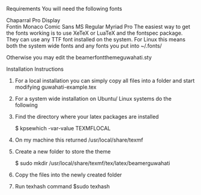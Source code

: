 Requirements
You will need the following fonts

Chaparral Pro Display   
Fontin
Monaco
Comic Sans MS Regular
Myriad Pro
The easiest way to get the fonts working is to use  XeTeX or LuaTeX and the fontspec package. 
They can use any TTF font installed on the system. 
For Linux this means both the system wide fonts and any fonts you put into ~/.fonts/

Otherwise you may edit the beamerfontthemeguwahati.sty

Installation Instructions

1. For a local installation you can simply copy all files into a folder and start modifying guwahati-example.tex

2. For a system wide installation on Ubuntu/ Linux systems do the following

3. Find the directory where your latex packages are installed
   
    $ kpsewhich -var-value TEXMFLOCAL

4. On my machine this returned /usr/local/share/texmf

5. Create a new folder to store the theme

    $ sudo mkdir /usr/local/share/texmf/tex/latex/beamerguwahati

6. Copy the files into the newly created folder

7. Run texhash command
   $sudo texhash

